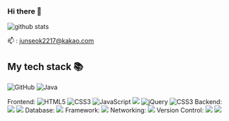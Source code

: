 ### Hi there 👋

![github stats](https://github-readme-stats.vercel.app/api?username=HanJunSeok-HJS&show_icons=true&theme=merko) <br>

📫 : junseok2217@kakao.com <br>

<h2> My tech stack 📚 </h2>



![GitHub](https://img.shields.io/badge/-GitHub-000000?style=for-the-badge&logo=github&logoColor=ffffff)
![Java](https://img.shields.io/badge/-Java-F05032?style=for-the-badge&logo=Oracle&logoColor=ffffff)


Frontend: ![HTML5](https://img.shields.io/badge/-HTML5-F05032?style=for-the-badge&logo=html5&logoColor=ffffff)
![CSS3](https://img.shields.io/badge/-CSS3-007ACC?style=for-the-badge&logo=css3)
![JavaScript](https://img.shields.io/badge/-JavaScript-%23F7DF1C?style=for-the-badge&logo=javascript&logoColor=000000&labelColor=%23F7DF1C&color=%23FFCE5A)
<img src="https://img.shields.io/badge/jQuery-0769AD?style=flat-square&logo=jQuery&logoColor=white">
![jQuery](https://img.shields.io/badge/-jQuery-0769AD?style=for-the-badge&logo=jQuery)
![CSS3](https://img.shields.io/badge/-CSS3-007ACC?style=for-the-badge&logo=css3)
Backend: <span><img src="https://img.shields.io/badge/Java-ED8B00?style=flat-square&logo=Oracle&logoColor=white">
<img src="https://img.shields.io/badge/Python-3776AB?style=flat-square&logo=Python&logoColor=white">
Database: <span><img src="https://img.shields.io/badge/JDBC-FF3621?style=flat-square&logo=DataBricks&logoColor=white"></span>
Framework: <span><img src="https://img.shields.io/badge/Spring-6DB33F?style=flat-square&logo=Spring&logoColor=white"></span>
Networking: <span><img src="https://img.shields.io/badge/Tomcat-F8DC75?style=flat-square&logo=ApacheTomcat&logoColor=black"></span>
Version Control: <span><img src="https://img.shields.io/badge/GitHub-181717?style=flat-square&logo=GitHub&logoColor=white"></span>
<img src="https://img.shields.io/badge/Git-F05032?style=flat-square&logo=Git&logoColor=white"></span>
